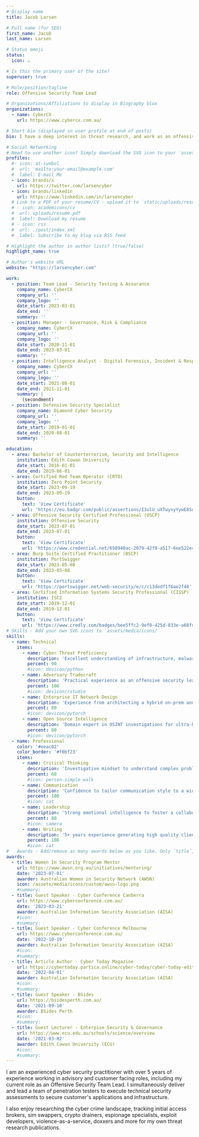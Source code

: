 ```yaml
---
# Display name
title: Jacob Larsen

# Full name (for SEO)
first_name: Jacob
last_name: Larsen

# Status emoji
status:
  icon: ☕

# Is this the primary user of the site?
superuser: true

# Role/position/tagline
role: Offensive Security Team Lead

# Organizations/Affiliations to display in Biography blox
organizations:
  - name: CyberCX
    url: https://www.cybercx.com.au/

# Short bio (displayed in user profile at end of posts)
bio: I have a deep interest in threat research, and work as an offensive security team lead. I have a diverse background in strategic cyber advisory roles. 

# Social Networking
# Need to use another icon? Simply download the SVG icon to your `assets/media/icons/` folder.
profiles:
  #- icon: at-symbol
  #  url: 'mailto:your-email@example.com'
  #  label: E-mail Me
  - icon: brands/x
    url: https://twitter.com/larsencyber
  - icon: brands/linkedin
    url: https://www.linkedin.com/in/larsencyber
  # Link to a PDF of your resume/CV - upload it to `static/uploads/resume.pdf`
  # - icon: academicons/cv
  #  url: uploads/resume.pdf
  #  label: Download my resume
  # - icon: rss
  #  url: ./post/index.xml
  #  label: Subscribe to my blog via RSS feed

# Highlight the author in author lists? (true/false)
highlight_name: true

# Author's website URL
website: "https://larsencyber.com"

work:
  - position: Team Lead - Security Testing & Assurance
    company_name: CyberCX
    company_url: ''
    company_logo: ''
    date_start: 2023-03-01
    date_end: ''
    summary: ''
  - position: Manager - Governance, Risk & Compliance
    company_name: CyberCX
    company_url: ''
    company_logo: ''
    date_start: 2020-11-01
    date_end: 2023-03-01
    summary: ''
  - position: Intelligence Analyst - Digital Forensics, Incident & Response
    company_name: CyberCX
    company_url: ''
    company_logo: ''
    date_start: 2021-08-01
    date_end: 2021-11-01
    summary: |
      (secondment)
  - position: Defensive Security Specialist
    company_name: Diamond Cyber Security
    company_url: ''
    company_logo: ''
    date_start: 2019-01-01
    date_end: 2020-08-01
    summary: ''

education:
  - area: Bachelor of Counterterrorism, Security and Intelligence
    institution: Edith Cowan University
    date_start: 2016-01-01
    date_end: 2019-06-01 
  - area: Certified Red Team Operator (CRTO)
    institution: Zero Point Security
    date_start: 2023-09-19
    date_end: 2023-09-19
    button:
      text: 'View Certificate'
      url: 'https://eu.badgr.com/public/assertions/I3ulU_uXTwyxyYywE8Soew'
  - area: Offensive Security Certified Professional (OSCP)
    institution: Offensive Security
    date_start: 2023-07-01
    date_end: 2023-07-01
    button:
      text: 'View Certificate'
      url: 'https://www.credential.net/658940ac-2079-42f0-a517-6ee522e45da5'
  - area: Burp Suite Certified Practitioner (BSCP)
    institution: PortSwigger
    date_start: 2023-05-08
    date_end: 2023-05-08
    button:
      text: 'View Certificate'
      url: 'https://portswigger.net/web-security/e/c/c13dedf1f6ae2f48'
  - area: Certified Information Systems Security Professional (CISSP)
    institution: ISC2
    date_start: 2019-12-01
    date_end: 2019-12-01
    button:
      text: 'View Certificate'
      url: 'https://www.credly.com/badges/bee5ffc2-9ef0-425d-833e-a68fd4a10d8d/public_url'
# Skills - Add your own SVG icons to `assets/media/icons/`
skills:
  - name: Technical
    items:
      - name: Cyber Threat Proficiency
        description: 'Excellent understanding of infrastructure, malware, execution chains and evasion techniques used by threat actors.'
        percent: 90
        #icon: devicon/python
      - name: Adversary Tradecraft
        description: 'Practical experience as an offensive security lead, exploiting vulnerabilities, performing privilege escalation and lateral movement.'
        percent: 100
        #icon: devicon/rstudio
      - name: Enterprise IT Network Design
        description: 'Experience from architecting a hybrid on-prem and cloud based Defence secure research enclave.'
        percent: 80
        #icon: devicon/pytorch
      - name: Open Source Intelligence
        description: 'Domain expert in OSINT investigations for ultra-high net worth family offices.'
        percent: 80
        #icon: devicon/pytorch
  - name: Professional
    color: '#eeac02'
    color_border: '#f0bf23'
    items:
      - name: Critical Thinking
        description: 'Investigative mindset to understand complex problems, develop intuition and identify out-of-the-box solutions.'
        percent: 60
        #icon: person-simple-walk
      - name: Communication
        description: 'Confidence to tailor communication style to a wide range of stakeholders, from engineers to chief information security officers.'
        percent: 100
        #icon: cat
      - name: Leadership
        description: 'Strong emotional intelligence to foster a collaboratige culture, embracing diversity.'
        percent: 80
        #icon: camera
      - name: Writing
        description: '5+ years experience generating high quality client deliverable for executive and technical audiences.'
        percent: 100
        #icon: cat
#   Awards - Add/remove as many awards below as you like. Only `title`, `awarder`, and `date` are required. Begin multi-line `summary` with YAML's `|` or `|2-` multi-line prefix and indent 2 spaces below.
awards:
  - title: Women In Security Program Mentor
    url: https://www.awsn.org.au/initiatives/mentoring/
    date: '2023-07-01'
    awarder: Australian Women in Security Network (AWSN)
    icon: /assets/media/icons/custom/awsn-logo.png
    #summary:
  - title: Guest Speaker - Cyber Conference Canberra
    url: https://www.cyberconference.com.au/ 
    date: '2023-03-21'
    awarder: Australian Information Security Association (AISA)
    #icon: 
    #summary:  
  - title: Guest Speaker - Cyber Conference Melbourne
    url: https://www.cyberconference.com.au/ 
    date: '2022-10-19'
    awarder: Australian Information Security Association (AISA)
    #icon: 
    #summary:  
  - title: Article Author - Cyber Today Magazine
    url: https://cybertoday.partica.online/cyber-today/cyber-today-edition-1-2022/flipbook/34
    date: '2022-04-01'
    awarder: Australian Information Security Association (AISA)
    #icon: 
    #summary: 
  - title: Guest Speaker - BSides
    url: https://bsidesperth.com.au/
    date: '2021-09-10'
    awarder: BSides Perth
    #icon: 
    #summary: 
  - title: Guest Lecturer - Enterpise Security & Governance
    url: https://www.ecu.edu.au/schools/science/overview
    date: '2021-03-02'
    awarder: Edith Cowan University (ECU)
    #icon: 
    #summary: 
---
```

I am an experienced cyber security practitioner with over 5 years of experience working in advisory and customer facing roles, including my current role as an Offensive Security Team Lead. I simultaneously deliver and lead a team of penetration testers to execute technical security assessments to secure customer's applications and infrastructure. 

I also enjoy researching the cyber crime landscape, tracking initial access brokers, sim swappers, crypto drainers, espionage specialists, exploit developers, violence-as-a-service, doxxers and more for my own threat research publications.